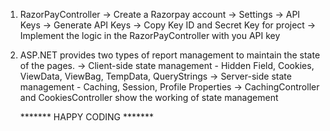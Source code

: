 1. RazorPayController
   -> Create a Razorpay account
   -> Settings -> API Keys -> Generate API Keys -> Copy Key ID and Secret Key for project
   -> Implement the logic in the RazorPayController with you API key

2. ASP.NET provides two types of report management to maintain the state of the pages.
	-> Client-side state management - Hidden Field, Cookies, ViewData, ViewBag, TempData, QueryStrings
	-> Server-side state management - Caching, Session, Profile Properties
  -> CachingController and CookiesController show the working of state management

   ******* HAPPY CODING *******

